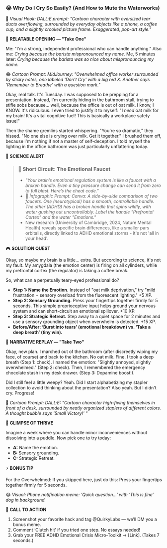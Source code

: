 ### **😭 Why Do I Cry So Easily? (And How to Mute the Waterworks)**

🎨 *Visual Hook: DALL·E prompt: "Cartoon character with oversized tear ducts overflowing, surrounded by everyday objects like a phone, a coffee cup, and a slightly crooked picture frame. Exaggerated, pop-art style."*

📖 **RELATABLE OPENING — "Take One"**

Me: "I'm a strong, independent professional who can handle anything."
Also me: *Crying because the barista mispronounced my name.*
Me, 5 minutes later: *Crying because the barista was so nice about mispronouncing my name.*

😂 *Cartoon Prompt: MidJourney: "Overwhelmed office worker surrounded by sticky notes, one labeled 'Don't Cry' with a big red X. Another says 'Remember to Breathe' with a question mark."*

Okay, real talk. It's Tuesday. I was supposed to be prepping for a presentation. Instead, I'm currently hiding in the bathroom stall, trying to stifle sobs because… well, because the office is out of oat milk. I know, I KNOW. It's ridiculous. I even tried to justify it to myself: "I *need* oat milk for my brain! It's a vital cognitive fuel! This is basically a workplace safety issue!"

Then the shame gremlins started whispering. "You're so dramatic," they hissed. "No one else is crying over milk. Get it together." I brushed them off, because I'm nothing if not a master of self-deception. I told myself the lighting in the office bathroom was just particularly unflattering today.

🔬 **SCIENCE ALERT**

> ### 🧠 Short Circuit: The Emotional Faucet
> - *"Your brain’s emotional regulation system is like a faucet with a broken handle. Even a tiny pressure change can send it from zero to full blast. Here’s the cheat code."*
> - 🎨 *Infographic Prompt: Canva: A side-by-side comparison of two faucets. One (neurotypical) has a smooth, controllable handle. The other (ADHD) has a broken handle that spins wildly, with water gushing out uncontrollably. Label the handle "Prefrontal Cortex" and the water "Emotions."*
> - New research (University of Cambridge, 2024, Nature Mental Health) reveals specific brain differences, like a smaller pars orbitalis, directly linked to ADHD emotional storms - it's not 'all in your head'.

🎮 **SOLUTION QUEST**

Okay, so maybe my brain is a little… extra. But according to science, it's not my fault. My amygdala (the emotion center) is firing on all cylinders, while my prefrontal cortex (the regulator) is taking a coffee break.

So, what can a perpetually teary-eyed professional do?

- **Step 1: Name the Emotion.** Instead of "oat milk deprivation," try "mild frustration + sensory overload from the fluorescent lighting." +5 XP.
- **Step 2: Sensory Grounding.** Press your fingertips together firmly for 5 seconds. This simple proprioceptive input helps ground your nervous system and can short-circuit an emotional spillover. +10 XP.
- **Step 3: Strategic Retreat.** Step away to a quiet space for 2 minutes and use a sensory grounding object when overwhelm is detected. +15 XP.
- **Before/After: ‘Burst into tears’ (emotional breakdown) vs. ‘Take a deep breath’ (tiny win).**

🔄 **NARRATIVE REPLAY — "Take Two"**

Okay, new plan. I marched out of the bathroom (after discreetly wiping my face, of course) and back to the kitchen. No oat milk. Fine. I took a deep breath (Step 1: check). I named the emotion: "Slightly annoyed, slightly overwhelmed." (Step 2: check). Then, I remembered the emergency chocolate stash in my desk drawer. (Step 3: Dopamine boost!).

Did I still feel a little weepy? Yeah. Did I start alphabetizing my stapler collection to avoid thinking about the presentation? Also yeah. But I didn't cry. Progress!

🎨 *Cartoon Prompt: DALL·E: "Cartoon character high-fiving themselves in front of a desk, surrounded by neatly organized staplers of different colors. A thought bubble says 'Small Victory!' "*

🌟 **GLIMPSE OF THRIVE**

Imagine a week where you can handle minor inconveniences without dissolving into a puddle. Now pick one to try today:

- **A:** Name the emotion.
- **B:** Sensory grounding.
- **C:** Strategic Retreat.

⚡ **BONUS TIP**

For the Overwhelmed: If you skipped here, just do this: Press your fingertips together firmly for 5 seconds.

😂 *Visual: Phone notification meme: ‘Quick question…’ with ‘This is fine’ dog in background.*

📢 **CALL TO ACTION**

1. Screenshot your favorite hack and tag @QuirkyLabs — we’ll DM you a bonus meme.
2. Comment ‘Clutch hit’ if you tried one step. No essays needed!
3. Grab your FREE ADHD Emotional Crisis Micro-Toolkit → [Link]. (Takes 7 seconds.)